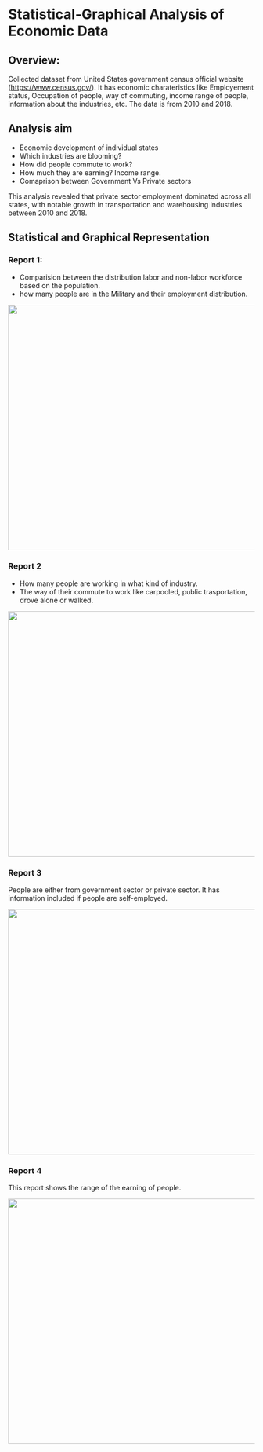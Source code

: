 # Statistical-Graphical Analysis of Economic Data
## Overview: 
Collected dataset from United States government census official website (https://www.census.gov/). It has economic charateristics like Employement status, Occupation of people, way of commuting, income range of people, information about the industries, etc. The data is from 2010 and 2018. 

## Analysis aim
- Economic development of individual states
- Which industries are blooming?
- How did people commute to work?
- How much they are earning? Income range.
- Comaprison between Government Vs Private sectors

This analysis revealed that private sector employment dominated across all states, with notable growth in transportation and warehousing industries between 2010 and 2018.

## Statistical and Graphical Representation
### Report 1:
- Comparision between the distribution labor and non-labor workforce based on the population.
- how many people are in the Military and their employment distribution.

<img src="images/Ninad1.JPG" width="900" height="500">

### Report 2
- How many people are working in what kind of industry.
- The way of their commute to work like carpooled, public trasportation, drove alone or walked.

<img src="images/Ninad2.JPG" width="900" height="500">

### Report 3
People are either from government sector or private sector. It has information included if people are self-employed.

<img src="images/Ninad3.JPG" width="900" height="500">

### Report 4
This report shows the range of the earning of people. 

<img src="images/Ninad4.JPG" width="900" height="500">

